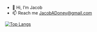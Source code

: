 - 👋 Hi, I’m Jacob
- 📫 Reach me JacobADoney@gmail.com



[![Top Langs](https://github-readme-stats.vercel.app/api/top-langs/?username=85Jakob&layout=compact)](https://github.com/anuraghazra/github-readme-stats)
<!---
JacobADoney/JacobADoney is a ✨ special ✨ repository because its `README.md` (this file) appears on your GitHub profile.
You can click the Preview link to take a look at your changes.
--->
